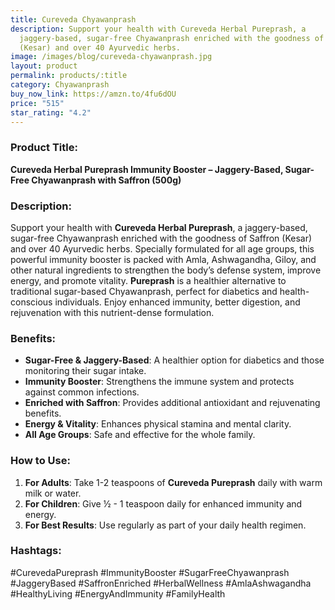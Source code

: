 ```yaml
---
title: Cureveda Chyawanprash
description: Support your health with Cureveda Herbal Pureprash, a
  jaggery-based, sugar-free Chyawanprash enriched with the goodness of Saffron
  (Kesar) and over 40 Ayurvedic herbs.
image: /images/blog/cureveda-chyawanprash.jpg
layout: product
permalink: products/:title
category: Chyawanprash
buy_now_link: https://amzn.to/4fu6dOU
price: "515"
star_rating: "4.2"
---
```

### Product Title:
**Cureveda Herbal Pureprash Immunity Booster – Jaggery-Based, Sugar-Free Chyawanprash with Saffron (500g)**

### Description:
Support your health with **Cureveda Herbal Pureprash**, a jaggery-based, sugar-free Chyawanprash enriched with the goodness of Saffron (Kesar) and over 40 Ayurvedic herbs. Specially formulated for all age groups, this powerful immunity booster is packed with Amla, Ashwagandha, Giloy, and other natural ingredients to strengthen the body’s defense system, improve energy, and promote vitality. **Pureprash** is a healthier alternative to traditional sugar-based Chyawanprash, perfect for diabetics and health-conscious individuals. Enjoy enhanced immunity, better digestion, and rejuvenation with this nutrient-dense formulation.

### Benefits:
- **Sugar-Free & Jaggery-Based**: A healthier option for diabetics and those monitoring their sugar intake.
- **Immunity Booster**: Strengthens the immune system and protects against common infections.
- **Enriched with Saffron**: Provides additional antioxidant and rejuvenating benefits.
- **Energy & Vitality**: Enhances physical stamina and mental clarity.
- **All Age Groups**: Safe and effective for the whole family.

### How to Use:
1. **For Adults**: Take 1-2 teaspoons of **Cureveda Pureprash** daily with warm milk or water.
2. **For Children**: Give ½ - 1 teaspoon daily for enhanced immunity and energy.
3. **For Best Results**: Use regularly as part of your daily health regimen.

### Hashtags:
#CurevedaPureprash #ImmunityBooster #SugarFreeChyawanprash #JaggeryBased #SaffronEnriched #HerbalWellness #AmlaAshwagandha #HealthyLiving #EnergyAndImmunity #FamilyHealth
